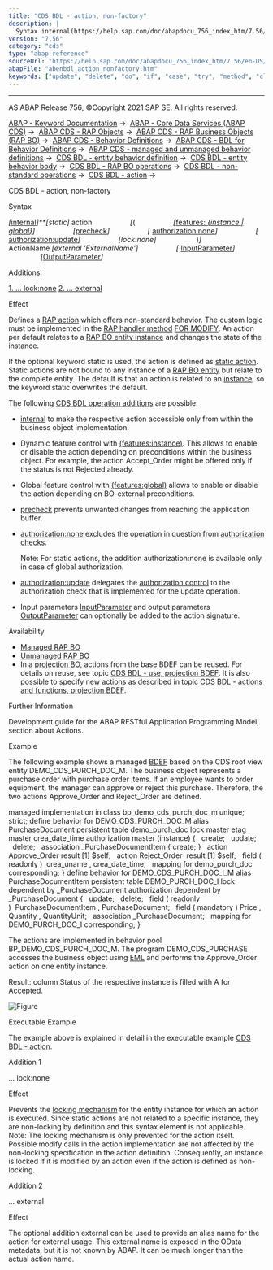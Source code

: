 ```yaml
---
title: "CDS BDL - action, non-factory"
description: |
  Syntax internal(https://help.sap.com/doc/abapdocu_756_index_htm/7.56/en-US/abenbdl_internal.htm)static action ( features: instance  global(https://help.sap.com/doc/abapdocu_756_index_htm/7.56/en-US/abenbdl_actions_fc.htm) precheck(https://help.sap.com/d
version: "7.56"
category: "cds"
type: "abap-reference"
sourceUrl: "https://help.sap.com/doc/abapdocu_756_index_htm/7.56/en-US/abenbdl_action_nonfactory.htm"
abapFile: "abenbdl_action_nonfactory.htm"
keywords: ["update", "delete", "do", "if", "case", "try", "method", "class", "data", "abenbdl", "action", "nonfactory"]
---
```


* * *

AS ABAP Release 756, ©Copyright 2021 SAP SE. All rights reserved.

[ABAP - Keyword Documentation](https://help.sap.com/doc/abapdocu_756_index_htm/7.56/en-US/abenabap.htm) →  [ABAP - Core Data Services (ABAP CDS)](https://help.sap.com/doc/abapdocu_756_index_htm/7.56/en-US/abencds.htm) →  [ABAP CDS - RAP Objects](https://help.sap.com/doc/abapdocu_756_index_htm/7.56/en-US/abencds_rap_objects.htm) →  [ABAP CDS - RAP Business Objects (RAP BO)](https://help.sap.com/doc/abapdocu_756_index_htm/7.56/en-US/abencds_rap_business_objects.htm) →  [ABAP CDS - Behavior Definitions](https://help.sap.com/doc/abapdocu_756_index_htm/7.56/en-US/abencds_bdef.htm) →  [ABAP CDS - BDL for Behavior Definitions](https://help.sap.com/doc/abapdocu_756_index_htm/7.56/en-US/abenbdl.htm) →  [ABAP CDS - managed and unmanaged behavior definitions](https://help.sap.com/doc/abapdocu_756_index_htm/7.56/en-US/abenbdl_rap_bo.htm) →  [CDS BDL - entity behavior definition](https://help.sap.com/doc/abapdocu_756_index_htm/7.56/en-US/abenbdl_define_beh.htm) →  [CDS BDL - entity behavior body](https://help.sap.com/doc/abapdocu_756_index_htm/7.56/en-US/abenbdl_body.htm) →  [CDS BDL - RAP BO operations](https://help.sap.com/doc/abapdocu_756_index_htm/7.56/en-US/abenbdl_operations.htm) →  [CDS BDL - non-standard operations](https://help.sap.com/doc/abapdocu_756_index_htm/7.56/en-US/abenbdl_nonstandard.htm) →  [CDS BDL - action](https://help.sap.com/doc/abapdocu_756_index_htm/7.56/en-US/abenbdl_action.htm) → 

CDS BDL - action, non-factory

Syntax

*\[*[internal](https://help.sap.com/doc/abapdocu_756_index_htm/7.56/en-US/abenbdl_internal.htm)*\]**\[*static*\]* action
                  *\[*(
                  *\[*[features: *{*instance *|* global*}*](https://help.sap.com/doc/abapdocu_756_index_htm/7.56/en-US/abenbdl_actions_fc.htm)*\]*
                  *\[*[precheck](https://help.sap.com/doc/abapdocu_756_index_htm/7.56/en-US/abenbdl_precheck.htm)*\]*
                  *\[* [authorization:none](https://help.sap.com/doc/abapdocu_756_index_htm/7.56/en-US/abenbdl_actions_auth.htm)*\]*
                  *\[* [authorization:update](https://help.sap.com/doc/abapdocu_756_index_htm/7.56/en-US/abenbdl_actions_auth_update.htm)*\]*
                  *\[*lock:none*\]*
                   )*\]*
                   ActionName *\[*external 'ExternalName'*\]*
                  *\[* [InputParameter](https://help.sap.com/doc/abapdocu_756_index_htm/7.56/en-US/abenbdl_action_input_param.htm)*\]*
                  *\[*[OutputParameter](https://help.sap.com/doc/abapdocu_756_index_htm/7.56/en-US/abenbdl_action_output_para.htm)*\]*

Additions:

[1\. ... lock:none](#!ABAP_ADDITION_1@1@)
[2\. ... external](#!ABAP_ADDITION_2@2@)

Effect

Defines a [RAP action](https://help.sap.com/doc/abapdocu_756_index_htm/7.56/en-US/abenrap_action_glosry.htm "Glossary Entry") which offers non-standard behavior. The custom logic must be implemented in the [RAP handler method](https://help.sap.com/doc/abapdocu_756_index_htm/7.56/en-US/abenabp_handler_method_glosry.htm "Glossary Entry") [FOR MODIFY](https://help.sap.com/doc/abapdocu_756_index_htm/7.56/en-US/abaphandler_meth_modify.htm). An action per default relates to a [RAP BO entity instance](https://help.sap.com/doc/abapdocu_756_index_htm/7.56/en-US/abenrap_bo_entity_inst_glosry.htm "Glossary Entry") and changes the state of the instance.

If the optional keyword static is used, the action is defined as [static action](https://help.sap.com/doc/abapdocu_756_index_htm/7.56/en-US/abenrap_static_operation_glosry.htm "Glossary Entry"). Static actions are not bound to any instance of a [RAP BO entity](https://help.sap.com/doc/abapdocu_756_index_htm/7.56/en-US/abenrap_bo_entity_glosry.htm "Glossary Entry") but relate to the complete entity. The default is that an action is related to an [instance](https://help.sap.com/doc/abapdocu_756_index_htm/7.56/en-US/abenrap_instance_operation_glosry.htm "Glossary Entry"), so the keyword static overwrites the default.

The following [CDS BDL operation additions](https://help.sap.com/doc/abapdocu_756_index_htm/7.56/en-US/abenbdl_operations_additions.htm) are possible:

-   [internal](https://help.sap.com/doc/abapdocu_756_index_htm/7.56/en-US/abenbdl_internal.htm) to make the respective action accessible only from within the business object implementation.
-   Dynamic feature control with [(features:instance)](https://help.sap.com/doc/abapdocu_756_index_htm/7.56/en-US/abenbdl_actions_fc.htm). This allows to enable or disable the action depending on preconditions within the business object. For example, the action Accept\_Order might be offered only if the status is not Rejected already.
-   Global feature control with [(features:global)](https://help.sap.com/doc/abapdocu_756_index_htm/7.56/en-US/abenbdl_actions_fc.htm) allows to enable or disable the action depending on BO-external preconditions.
-   [precheck](https://help.sap.com/doc/abapdocu_756_index_htm/7.56/en-US/abenbdl_precheck.htm) prevents unwanted changes from reaching the application buffer.
-   [authorization:none](https://help.sap.com/doc/abapdocu_756_index_htm/7.56/en-US/abenbdl_actions_auth.htm) excludes the operation in question from [authorization checks](https://help.sap.com/doc/abapdocu_756_index_htm/7.56/en-US/abenbdl_authorization.htm).
    
    Note: For static actions, the addition authorization:none is available only in case of global authorization.
    
-   [authorization:update](https://help.sap.com/doc/abapdocu_756_index_htm/7.56/en-US/abenbdl_actions_auth_update.htm) delegates the [authorization control](https://help.sap.com/doc/abapdocu_756_index_htm/7.56/en-US/abenbdl_authorization.htm) to the authorization check that is implemented for the update operation.
-   Input parameters [InputParameter](https://help.sap.com/doc/abapdocu_756_index_htm/7.56/en-US/abenbdl_action_input_param.htm) and output parameters [OutputParameter](https://help.sap.com/doc/abapdocu_756_index_htm/7.56/en-US/abenbdl_action_output_para.htm) can optionally be added to the action signature.

Availability

-   [Managed RAP BO](https://help.sap.com/doc/abapdocu_756_index_htm/7.56/en-US/abenmanaged_rap_bo_glosry.htm "Glossary Entry")
-   [Unmanaged RAP BO](https://help.sap.com/doc/abapdocu_756_index_htm/7.56/en-US/abenunmanaged_rap_bo_glosry.htm "Glossary Entry")
-   In a [projection BO](https://help.sap.com/doc/abapdocu_756_index_htm/7.56/en-US/abenrap_projection_bo_glosry.htm "Glossary Entry"), actions from the base BDEF can be reused. For details on reuse, see topic [CDS BDL - use, projection BDEF](https://help.sap.com/doc/abapdocu_756_index_htm/7.56/en-US/abenbdl_use_projection.htm). It is also possible to specify new actions as described in topic [CDS BDL - actions and functions, projection BDEF](https://help.sap.com/doc/abapdocu_756_index_htm/7.56/en-US/abenbdl_nonstandard_projection.htm).

Further Information

Development guide for the ABAP RESTful Application Programming Model, section about Actions.

Example

The following example shows a managed [BDEF](https://help.sap.com/doc/abapdocu_756_index_htm/7.56/en-US/abencds_behavior_definition_glosry.htm "Glossary Entry") based on the CDS root view entity DEMO\_CDS\_PURCH\_DOC\_M. The business object represents a purchase order with purchase order items. If an employee wants to order equipment, the manager can approve or reject this purchase. Therefore, the two actions Approve\_Order and Reject\_Order are defined.

managed implementation in class bp\_demo\_cds\_purch\_doc\_m unique;
strict;
define behavior for DEMO\_CDS\_PURCH\_DOC\_M alias PurchaseDocument
persistent table demo\_purch\_doc
lock master
etag master crea\_date\_time
authorization master (instance)
{
  create;
  update;
  delete;
  association \_PurchaseDocumentItem { create; }
  action Approve\_Order result \[1\] $self;
  action Reject\_Order  result \[1\] $self;
  field ( readonly )  crea\_uname , crea\_date\_time;
  mapping for demo\_purch\_doc corresponding;
}
define behavior for DEMO\_CDS\_PURCH\_DOC\_I\_M alias PurchaseDocumentItem
persistent table DEMO\_PURCH\_DOC\_I
lock dependent by \_PurchaseDocument
authorization dependent by \_PurchaseDocument
{
  update;
  delete;
  field ( readonly )  PurchaseDocumentItem , PurchaseDocument;
  field ( mandatory ) Price , Quantity , QuantityUnit;
  association \_PurchaseDocument;
  mapping for DEMO\_PURCH\_DOC\_I corresponding;
}

The actions are implemented in behavior pool BP\_DEMO\_CDS\_PURCH\_DOC\_M. The program DEMO\_CDS\_PURCHASE accesses the business object using [EML](https://help.sap.com/doc/abapdocu_756_index_htm/7.56/en-US/abeneml_glosry.htm "Glossary Entry") and performs the Approve\_Order action on one entity instance.

Result: column Status of the respective instance is filled with A for Accepted.

![Figure](bdoc_action.png)

Executable Example

The example above is explained in detail in the executable example [CDS BDL - action](https://help.sap.com/doc/abapdocu_756_index_htm/7.56/en-US/abenbdl_action1_abexa.htm).

Addition 1   

... lock:none

Effect

Prevents the [locking mechanism](https://help.sap.com/doc/abapdocu_756_index_htm/7.56/en-US/abenrap_locking_glosry.htm "Glossary Entry") for the entity instance for which an action is executed. Since static actions are not related to a specific instance, they are non-locking by definition and this syntax element is not applicable.
Note: The locking mechanism is only prevented for the action itself. Possible modify calls in the action implementation are not affected by the non-locking specification in the action definition. Consequently, an instance is locked if it is modified by an action even if the action is defined as non-locking.

Addition 2   

... external

Effect

The optional addition external can be used to provide an alias name for the action for external usage. This external name is exposed in the OData metadata, but it is not known by ABAP. It can be much longer than the actual action name.